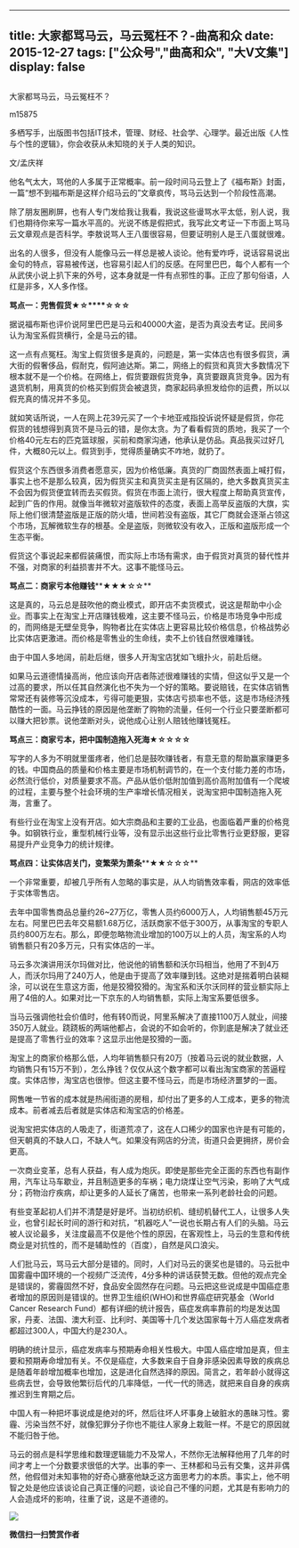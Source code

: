 
---
title:   大家都骂马云，马云冤枉不？-曲高和众
date: 2015-12-27
tags: ["公众号","曲高和众", "大V文集"]
display: false
---


## 



大家都骂马云，马云冤枉不？




m15875




多栖写手，出版图书包括IT技术，管理、财经、社会学、心理学。最近出版《人性与个性的逻辑》，你会收获从未知晓的关于人类的知识。


文/孟庆祥



他名气太大，骂他的人多属于正常概率。前一段时间马云登上了《福布斯》封面，一篇“想不到福布斯是这样介绍马云的”文章疯传，骂马云达到一个阶段性高潮。



除了朋友圈刷屏，也有人专门发给我让我看，我说这些谩骂水平太低，别人说，我们也期待你来写一篇水平高的。光说不练是假把式，我写此文考证一下市面上骂马云文章观点是否科学。李敖说骂人王八蛋很容易，但要证明别人是王八蛋就很难。



出名的人很多，但没有人能像马云一样总是被人谈论。他有爱咋呼，说话容易说出金句的特点，容易被传送，也容易引起人们的反感。在阿里巴巴，每个人都有一个从武侠小说上扒下来的外号，这本身就是一件有点邪性的事。正应了那句俗语，人红是非多，X人多作怪。



**骂点一：兜售假货**<a name="OLE_LINK6"></a><a name="OLE_LINK5"></a><a name="OLE_LINK4"></a><a name="OLE_LINK3">**★**</a><a name="OLE_LINK2"></a><a name="OLE_LINK1"></a>**☆****☆☆☆**



据说福布斯也评价说阿里巴巴是马云和40000大盗，是否为真没去考证。民间多认为淘宝系假货横行，全是马云的错。



这一点有点冤枉。淘宝上假货很多是真的，问题是，第一实体店也有很多假货，满大街的假奢侈品，假耐克，假阿迪达斯。第二，网络上的假货和真货大多数情况下根本就不是一个价格。在网络上，假货要跟假货竞争，真货要跟真货竞争。因为有退货机制，用真货的价格买到假货会被退货，商家起码承担发给你的运费，所以以假充真的情况并不多见。



就如笑话所说，一人在网上花39元买了一个卡地亚戒指投诉说怀疑是假货，你花假货的钱想得到真货不是马云的错，是你太贪。为了看看假货的质地，我买了一个价格40元左右的匹克篮球服，买前和商家沟通，他承认是仿品。真品我买过好几件，大概80元以上。假货到手，觉得质量确实不咋地，就扔了。



假货这个东西很多消费者愿意买，因为价格低廉。真货的厂商固然表面上喊打假，事实上也不是那么较真，因为假货买主和真货买主是有区隔的，绝大多数真货买主不会因为假货便宜转而去买假货。假货在市面上流行，很大程度上帮助真货宣传，起到广告的作用。就像当年微软对盗版软件的态度，表面上高举反盗版的大旗，实际上他们很清楚盗版是正版的防火墙，世间若没有盗版，其它厂商就会逐渐占领这个市场，瓦解微软生存的根基。全是盗版，则微软没有收入，正版和盗版形成一个生态平衡。



假货这个事说起来都假装痛恨，而实际上市场有需求，由于假货对真货的替代性并不强，对商家的利益损害并不大。这事不能怪马云。



**骂点二：商家亏本他赚钱****★★★☆☆**



这是真的，马云总是鼓吹他的商业模式，即开店不卖货模式，说这是帮助中小企业。而事实上在淘宝上开店赚钱极难，这主要不怪马云，价格是市场竞争中形成的，而网络是无壁垒竞争，购物者比在实体店上更容易比较价格信息，价格战势必比实体店更激进。而价格是零售业的生命线，卖不上价钱自然很难赚钱。



由于中国人多地阔，前赴后继，很多人开淘宝店犹如飞蛾扑火，前赴后继。



如果马云道德情操高尚，他应该向开店者陈述很难赚钱的实情，但这似乎又是一个过高的要求，所以任其自然演化也不失为一个好的策略。要说赔钱，在实体店销售常常还有装修等沉没成本，亏得可能更狠，实体店亏损率也不低，这是市场经济残酷性的一面。马云挣钱的原因是他垄断了购物的流量，任何一个行业只要垄断都可以赚大把钞票。说他垄断对头，说他成心让别人赔钱他赚钱冤枉。



**骂点三：商家亏本，把中国制造拖入死海**<a name="OLE_LINK8"></a><a name="OLE_LINK7">**★☆☆☆☆**</a>



写字的人多为不明就里蛋疼者，他们总是鼓吹赚钱者，有意无意的帮助赢家赚更多的钱。中国商品的质量和价格主要是市场机制调节的，在一个支付能力差的市场，必然流行低价，对质量要求不高。产品从低价低附加值到高价高附加值有一个爬坡的过程，主要与整个社会环境的生产率增长情况相关，说淘宝把中国制造拖入死海，言重了。



有些行业在淘宝上没有开店。如大宗商品和主要的工业品，也面临着严重的价格竞争。如钢铁行业，重型机械行业等，没有显示出这些行业比零售行业更舒服，更容易提升产业竞争力的统计规律。



**骂点四：让实体店关门，变繁荣为萧条****★★☆☆☆**



一个非常重要，却被几乎所有人忽略的事实是，从人均销售效率看，网店的效率低于实体零售店。



去年中国零售商品总量约26~27万亿，零售人员约6000万人，人均销售额45万元左右。阿里巴巴去年交易额1.68万亿，活跃商家不低于300万，从事淘宝的专职人员约800万左右。那么，即便忽略物流业增加的100万以上的人员，淘宝系的人均销售额只有20多万元，只有实体店的一半。



马云多次演讲用沃尔玛做对比，他说他的销售额和沃尔玛相当，他用了不到4万人，而沃尔玛用了240万人，他是由于提高了效率赚到钱。这绝对是揣着明白装糊涂，可以说在生意这方面，他是狡猾狡猾的。淘宝系和沃尔沃同样的营业额实际上用了4倍的人。如果对比一下京东的人均销售额，实际上淘宝系要低很多。



当马云强调他社会价值时，他有转0而说，阿里系解决了直接1100万人就业，间接350万人就业。跷跷板的两端他都占，会说的不如会听的，你到底是解决了就业还是提高了零售行业的效率？这显示出他是狡猾的一面。



淘宝上的商家价格那么低，人均年销售额只有20万（按着马云说的就业数据，人均销售只有15万不到），怎么挣钱？仅仅从这个数字都可以看出淘宝商家的苦逼程度。实体店惨，淘宝店也很惨。但这主要不怪马云，而是市场经济噩梦的一面。



网售唯一节省的成本就是热闹街道的房租，却付出了更多的人工成本，更多的物流成本。前者减去后者就是实体店和淘宝店的价格差。



说淘宝把实体店的人吸走了，街道荒凉了，这在人口稀少的国家也许是有可能的，但天朝真的不缺人口，不缺人气。如果没有网店的分流，街道只会更拥挤，房价会更高。



一次商业变革，总有人获益，有人成为炮灰。即使是那些完全正面的东西也有副作用，汽车让马车歇业，并且制造更多的车祸；电力烧煤让空气污染，影响了大气成分；药物治疗疾病，却让更多的人延长了痛苦，也带来一系列老龄社会的问题。



有些变革起初人们并不清楚是好是坏。当初纺织机、缝纫机替代工人，让很多人失业，也曾引起长时间的游行和对抗，“机器吃人”一说也长期占有人们的头脑。马云被人议论最多，关注度最高不仅是他个性的原因，在客观性上，马云的生意和传统商业是对抗性的，而不是辅助性的（百度），自然是风口浪尖。



人们批马云，骂马云大部分是错的。同时，人们对马云的褒奖也是错的。马云批中国雾霾中国环境的一个视频广泛流传，4分多种的讲话获赞无数。但他的观点完全是错误的，雾霾固然不好，食品安全固然存在问题。马云把这些说成是中国癌症患者增加的原因则是错误的。世界卫生组织(WHO)和世界癌症研究基金（World Cancer Research Fund）都有详细的统计报告，癌症发病率靠前的均是发达国家，丹麦、法国、澳大利亚、比利时、美国等十几个发达国家每十万人癌症发病者都超过300人，中国大约是230人。



明确的统计显示，癌症发病率与预期寿命相关性极大。中国人癌症增加是真，但主要和预期寿命增加有关。不仅是癌症，大多数来自于自身非感染因素导致的疾病总是随着年龄增加概率也增加，这是进化自然选择的原因。简言之，若年龄小就得这些病去世，会导致他繁衍后代的几率降低，一代一代的筛选，就把来自自身的疾病推迟到生育期之后。



中国人有一种把坏事说成是绝对的坏，然后往坏人坏事身上破脏水的愚昧习性。雾霾、污染当然不好，就像犯罪分子你也不能往人家身上栽赃一样。不是它的原因就不能归咎于他。



马云的弱点是科学思维和数理逻辑能力不及常人，不然你无法解释他用了几年的时间才考上一个分数要求很低的大学。出事的李一、王林都和马云有交集，这并非偶然，他假借对未知事物的好奇心搪塞他缺乏这方面思考力的本质。事实上，他不明智之处是他应该谈论自己真正懂的问题，谈论自己不懂的问题，尤其是有影响力的人会造成坏的影响，往重了说，这是不道德的。



<img data-s="300,640" data-type="jpeg" src="http://mmbiz.qpic.cn/mmbiz/fxGMiaL5Zj1j8078jfvDtJo7fUS24zfgmfc7nuCJAM6Cic1x9xDX4w4YX0uDaiarWT6uKXbBHsHVrkrzg1qo4ic27Q/0?wx_fmt=jpeg" data-ratio="1" data-w="430"/>










**微信扫一扫赞赏作者**













